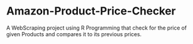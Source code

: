 # Amazon-Product-Price-Checker
A WebScraping project using R Programming that check for the price of given Products and compares it to its previous prices.

